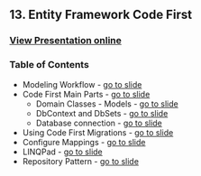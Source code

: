 ## 13. Entity Framework Code First
### [View Presentation online](https://rawgit.com/TelerikAcademy/Databases/master/13.%20Entity%20Framework%20Code%20First/Slides/index.html)
### Table of Contents
* Modeling Workflow - [go to slide](https://rawgit.com/TelerikAcademy/Databases/master/13.%20Entity%20Framework%20Code%20First/Slides/index.html#/modeling-workflow)
* Code First Main Parts - [go to slide](https://rawgit.com/TelerikAcademy/Databases/master/13.%20Entity%20Framework%20Code%20First/Slides/index.html#/domain-classes---models)
  * Domain Classes - Models - [go to slide](https://rawgit.com/TelerikAcademy/Databases/master/13.%20Entity%20Framework%20Code%20First/Slides/index.html#/domain-classes---models)
  * DbContext and DbSets - [go to slide](https://rawgit.com/TelerikAcademy/Databases/master/13.%20Entity%20Framework%20Code%20First/Slides/index.html#/dbcontext-class)
  * Database connection - [go to slide](https://rawgit.com/TelerikAcademy/Databases/master/13.%20Entity%20Framework%20Code%20First/Slides/index.html#/where-is-my-data)
* Using Code First Migrations - [go to slide](https://rawgit.com/TelerikAcademy/Databases/master/13.%20Entity%20Framework%20Code%20First/Slides/index.html#/code-first-migrations)
* Configure Mappings - [go to slide](https://rawgit.com/TelerikAcademy/Databases/master/13.%20Entity%20Framework%20Code%20First/Slides/index.html#/configure-mappings)
* LINQPad - [go to slide](https://rawgit.com/TelerikAcademy/Databases/master/13.%20Entity%20Framework%20Code%20First/Slides/index.html#/linqpad)
* Repository Pattern - [go to slide](https://rawgit.com/TelerikAcademy/Databases/master/13.%20Entity%20Framework%20Code%20First/Slides/index.html#/repository-pattern)
